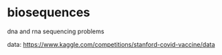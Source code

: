 # biosequences
dna and rna sequencing problems

data:
https://www.kaggle.com/competitions/stanford-covid-vaccine/data
